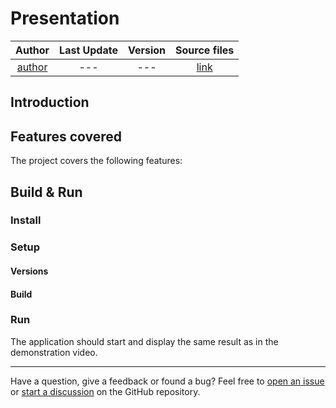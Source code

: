 # Presentation

|     Author     | Last Update | Version |     Source files     |
| :------------: | :---------: | :-----: | :------------------: |
| [author](link) |     ---     |   ---   | [link](link_to_repo) |

## Introduction

<!--  Add here a short description of the project and its purpose. -->

<!-- Add here a demo photo/ video interacting with with the project. -->

## Features covered

The project covers the following features:

## Build & Run

### Install

<!-- Give the installation instructions for the project. -->

### Setup

#### Versions

<!-- Add the versions of the library and the target framework. -->

#### Build

<!-- Add the build instructions for the project. -->

### Run

<!-- Add the run instructions for the project. -->

The application should start and display the same result as in the demonstration video.

---

Have a question, give a feedback or found a bug? Feel free to [open an issue](https://github.com/MorganKryze/ConsoleAppVisuals/issues) or [start a discussion](https://github.com/MorganKryze/ConsoleAppVisuals/discussions) on the GitHub repository.

